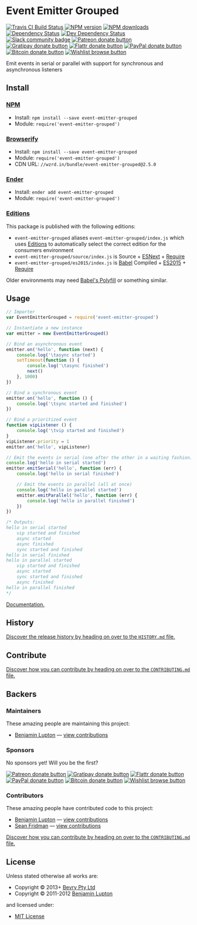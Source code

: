 <!-- TITLE/ -->

<h1>Event Emitter Grouped</h1>

<!-- /TITLE -->


<!-- BADGES/ -->

<span class="badge-travisci"><a href="http://travis-ci.org/bevry/event-emitter-grouped" title="Check this project's build status on TravisCI"><img src="https://img.shields.io/travis/bevry/event-emitter-grouped/master.svg" alt="Travis CI Build Status" /></a></span>
<span class="badge-npmversion"><a href="https://npmjs.org/package/event-emitter-grouped" title="View this project on NPM"><img src="https://img.shields.io/npm/v/event-emitter-grouped.svg" alt="NPM version" /></a></span>
<span class="badge-npmdownloads"><a href="https://npmjs.org/package/event-emitter-grouped" title="View this project on NPM"><img src="https://img.shields.io/npm/dm/event-emitter-grouped.svg" alt="NPM downloads" /></a></span>
<span class="badge-daviddm"><a href="https://david-dm.org/bevry/event-emitter-grouped" title="View the status of this project's dependencies on DavidDM"><img src="https://img.shields.io/david/bevry/event-emitter-grouped.svg" alt="Dependency Status" /></a></span>
<span class="badge-daviddmdev"><a href="https://david-dm.org/bevry/event-emitter-grouped#info=devDependencies" title="View the status of this project's development dependencies on DavidDM"><img src="https://img.shields.io/david/dev/bevry/event-emitter-grouped.svg" alt="Dev Dependency Status" /></a></span>
<br class="badge-separator" />
<span class="badge-slackin"><a href="https://slack.bevry.me" title="Join this project's slack community"><img src="https://slack.bevry.me/badge.svg" alt="Slack community badge" /></a></span>
<span class="badge-patreon"><a href="http://patreon.com/bevry" title="Donate to this project using Patreon"><img src="https://img.shields.io/badge/patreon-donate-yellow.svg" alt="Patreon donate button" /></a></span>
<span class="badge-gratipay"><a href="https://www.gratipay.com/bevry" title="Donate weekly to this project using Gratipay"><img src="https://img.shields.io/badge/gratipay-donate-yellow.svg" alt="Gratipay donate button" /></a></span>
<span class="badge-flattr"><a href="https://flattr.com/profile/balupton" title="Donate to this project using Flattr"><img src="https://img.shields.io/badge/flattr-donate-yellow.svg" alt="Flattr donate button" /></a></span>
<span class="badge-paypal"><a href="https://bevry.me/paypal" title="Donate to this project using Paypal"><img src="https://img.shields.io/badge/paypal-donate-yellow.svg" alt="PayPal donate button" /></a></span>
<span class="badge-bitcoin"><a href="https://bevry.me/bitcoin" title="Donate once-off to this project using Bitcoin"><img src="https://img.shields.io/badge/bitcoin-donate-yellow.svg" alt="Bitcoin donate button" /></a></span>
<span class="badge-wishlist"><a href="https://bevry.me/wishlist" title="Buy an item on our wishlist for us"><img src="https://img.shields.io/badge/wishlist-donate-yellow.svg" alt="Wishlist browse button" /></a></span>

<!-- /BADGES -->


<!-- DESCRIPTION/ -->

Emit events in serial or parallel with support for synchronous and asynchronous listeners

<!-- /DESCRIPTION -->


<!-- INSTALL/ -->

<h2>Install</h2>

<a href="https://npmjs.com" title="npm is a package manager for javascript"><h3>NPM</h3></a><ul>
<li>Install: <code>npm install --save event-emitter-grouped</code></li>
<li>Module: <code>require('event-emitter-grouped')</code></li></ul>

<a href="http://browserify.org" title="Browserify lets you require('modules') in the browser by bundling up all of your dependencies"><h3>Browserify</h3></a><ul>
<li>Install: <code>npm install --save event-emitter-grouped</code></li>
<li>Module: <code>require('event-emitter-grouped')</code></li>
<li>CDN URL: <code>//wzrd.in/bundle/event-emitter-grouped@2.5.0</code></li></ul>

<a href="http://enderjs.com" title="Ender is a full featured package manager for your browser"><h3>Ender</h3></a><ul>
<li>Install: <code>ender add event-emitter-grouped</code></li>
<li>Module: <code>require('event-emitter-grouped')</code></li></ul>

<h3><a href="https://github.com/bevry/editions" title="Editions are the best way to produce and consume packages you care about.">Editions</a></h3>

<p>This package is published with the following editions:</p>

<ul><li><code>event-emitter-grouped</code> aliases <code>event-emitter-grouped/index.js</code> which uses <a href="https://github.com/bevry/editions" title="Editions are the best way to produce and consume packages you care about.">Editions</a> to automatically select the correct edition for the consumers environment</li>
<li><code>event-emitter-grouped/source/index.js</code> is Source + <a href="https://babeljs.io/docs/learn-es2015/" title="ECMAScript Next">ESNext</a> + <a href="https://nodejs.org/dist/latest-v5.x/docs/api/modules.html" title="Node/CJS Modules">Require</a></li>
<li><code>event-emitter-grouped/es2015/index.js</code> is <a href="https://babeljs.io" title="The compiler for writing next generation JavaScript">Babel</a> Compiled + <a href="http://babeljs.io/docs/plugins/preset-es2015/" title="ECMAScript 2015">ES2015</a> + <a href="https://nodejs.org/dist/latest-v5.x/docs/api/modules.html" title="Node/CJS Modules">Require</a></li></ul>

<p>Older environments may need <a href="https://babeljs.io/docs/usage/polyfill/" title="A polyfill that emulates missing ECMAScript environment features">Babel's Polyfill</a> or something similar.</p>

<!-- /INSTALL -->


## Usage

``` javascript
// Importer
var EventEmitterGrouped = require('event-emitter-grouped')

// Instantiate a new instance
var emitter = new EventEmitterGrouped()

// Bind an asynchronous event
emitter.on('hello', function (next) {
	console.log('\tasync started')
	setTimeout(function () {
		console.log('\tasync finished')
		next()
	}, 1000)
})

// Bind a synchronous event
emitter.on('hello', function () {
	console.log('\tsync started and finished')
})

// Bind a prioritized event
function vipListener () {
	console.log('\tvip started and finished')
}
vipListener.priority = 1
emitter.on('hello', vipListener)

// Emit the events in serial (one after the other in a waiting fashion)
console.log('hello in serial started')
emitter.emitSerial('hello', function (err) {
	console.log('hello in serial finished')

	// Emit the events in parallel (all at once)
	console.log('hello in parallel started')
	emitter.emitParallel('hello', function (err) {
		console.log('hello in parallel finished')
	})
})

/* Outputs:
hello in serial started
	vip started and finished
	async started
	async finished
	sync started and finished
hello in serial finished
hello in parallel started
	vip started and finished
	async started
	sync started and finished
	async finished
hello in parallel finished
*/
```

[Documentation.](http://rawgit.com/bevry/event-emitter-grouped/master/docs/)


<!-- HISTORY/ -->

<h2>History</h2>

<a href="https://github.com/bevry/event-emitter-grouped/blob/master/HISTORY.md#files">Discover the release history by heading on over to the <code>HISTORY.md</code> file.</a>

<!-- /HISTORY -->


<!-- CONTRIBUTE/ -->

<h2>Contribute</h2>

<a href="https://github.com/bevry/event-emitter-grouped/blob/master/CONTRIBUTING.md#files">Discover how you can contribute by heading on over to the <code>CONTRIBUTING.md</code> file.</a>

<!-- /CONTRIBUTE -->


<!-- BACKERS/ -->

<h2>Backers</h2>

<h3>Maintainers</h3>

These amazing people are maintaining this project:

<ul><li><a href="https://balupton.com">Benjamin Lupton</a> — <a href="https://github.com/bevry/event-emitter-grouped/commits?author=balupton" title="View the GitHub contributions of Benjamin Lupton on repository bevry/event-emitter-grouped">view contributions</a></li></ul>

<h3>Sponsors</h3>

No sponsors yet! Will you be the first?

<span class="badge-patreon"><a href="http://patreon.com/bevry" title="Donate to this project using Patreon"><img src="https://img.shields.io/badge/patreon-donate-yellow.svg" alt="Patreon donate button" /></a></span>
<span class="badge-gratipay"><a href="https://www.gratipay.com/bevry" title="Donate weekly to this project using Gratipay"><img src="https://img.shields.io/badge/gratipay-donate-yellow.svg" alt="Gratipay donate button" /></a></span>
<span class="badge-flattr"><a href="https://flattr.com/profile/balupton" title="Donate to this project using Flattr"><img src="https://img.shields.io/badge/flattr-donate-yellow.svg" alt="Flattr donate button" /></a></span>
<span class="badge-paypal"><a href="https://bevry.me/paypal" title="Donate to this project using Paypal"><img src="https://img.shields.io/badge/paypal-donate-yellow.svg" alt="PayPal donate button" /></a></span>
<span class="badge-bitcoin"><a href="https://bevry.me/bitcoin" title="Donate once-off to this project using Bitcoin"><img src="https://img.shields.io/badge/bitcoin-donate-yellow.svg" alt="Bitcoin donate button" /></a></span>
<span class="badge-wishlist"><a href="https://bevry.me/wishlist" title="Buy an item on our wishlist for us"><img src="https://img.shields.io/badge/wishlist-donate-yellow.svg" alt="Wishlist browse button" /></a></span>

<h3>Contributors</h3>

These amazing people have contributed code to this project:

<ul><li><a href="https://balupton.com">Benjamin Lupton</a> — <a href="https://github.com/bevry/event-emitter-grouped/commits?author=balupton" title="View the GitHub contributions of Benjamin Lupton on repository bevry/event-emitter-grouped">view contributions</a></li>
<li><a href="http://seanfridman.com">Sean Fridman</a> — <a href="https://github.com/bevry/event-emitter-grouped/commits?author=sfrdmn" title="View the GitHub contributions of Sean Fridman on repository bevry/event-emitter-grouped">view contributions</a></li></ul>

<a href="https://github.com/bevry/event-emitter-grouped/blob/master/CONTRIBUTING.md#files">Discover how you can contribute by heading on over to the <code>CONTRIBUTING.md</code> file.</a>

<!-- /BACKERS -->


<!-- LICENSE/ -->

<h2>License</h2>

Unless stated otherwise all works are:

<ul><li>Copyright &copy; 2013+ <a href="http://bevry.me">Bevry Pty Ltd</a></li>
<li>Copyright &copy; 2011-2012 <a href="https://balupton.com">Benjamin Lupton</a></li></ul>

and licensed under:

<ul><li><a href="http://spdx.org/licenses/MIT.html">MIT License</a></li></ul>

<!-- /LICENSE -->
